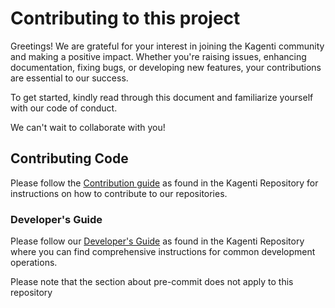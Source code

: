 # Contributing to this project

Greetings! We are grateful for your interest in joining the Kagenti community and making a positive impact. Whether you're raising issues, enhancing documentation, fixing bugs, or developing new features, your contributions are essential to our success.

To get started, kindly read through this document and familiarize yourself with our code of conduct. 

We can't wait to collaborate with you!

## Contributing Code

Please follow the [Contribution guide](https://github.com/kagenti/kagenti/blob/main/CONTRIBUTING.md#contributing-to-this-project) as found in the Kagenti Repository for instructions on how to contribute to our repositories. 

### Developer's Guide

Please follow our [Developer's Guide](https://github.com/kagenti/kagenti/blob/main/docs/dev-guide.md#developers-guide) as found in the Kagenti Repository where you can find comprehensive instructions for common development operations. 

Please note that the section about pre-commit does not apply to this repository